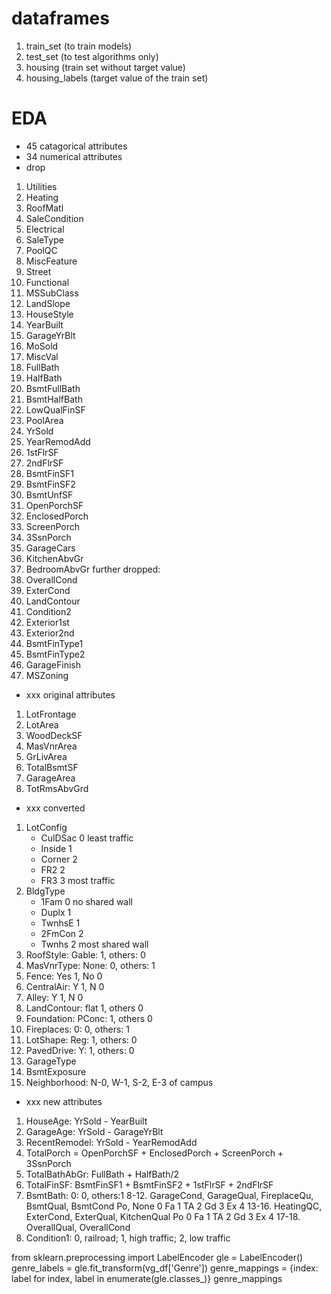 # dataframes
1. train_set (to train models)
2. test_set  (to test algorithms only)
3. housing (train set without target value)
4. housing_labels (target value of the train set)

# EDA
- 45 catagorical attributes
- 34 numerical attributes
- drop
1. Utilities
2. Heating
3. RoofMatl
4. SaleCondition
5. Electrical
6. SaleType
7. PoolQC
8. MiscFeature
9. Street
10. Functional
11. MSSubClass
12. LandSlope
13. HouseStyle
14. YearBuilt
15. GarageYrBlt
16. MoSold
17. MiscVal
18. FullBath
19. HalfBath
20. BsmtFullBath
21. BsmtHalfBath
22. LowQualFinSF
23. PoolArea
24. YrSold
25. YearRemodAdd
26. 1stFlrSF
27. 2ndFlrSF
28. BsmtFinSF1
29. BsmtFinSF2
30. BsmtUnfSF
31. OpenPorchSF
32. EnclosedPorch
33. ScreenPorch
34. 3SsnPorch
35. GarageCars
36. KitchenAbvGr
37. BedroomAbvGr
further dropped:
38. OverallCond
39. ExterCond
40. LandContour
41. Condition2
42. Exterior1st
43. Exterior2nd
44. BsmtFinType1
45. BsmtFinType2
46. GarageFinish
47. MSZoning

- xxx original attributes
1. LotFrontage
2. LotArea
3. WoodDeckSF
4. MasVnrArea
5. GrLivArea
6. TotalBsmtSF
7. GarageArea
8. TotRmsAbvGrd

- xxx converted
1. LotConfig
	- CulDSac	0 least traffic
	- Inside	1
	- Corner	2
	- FR2	    2
	- FR3	    3  most traffic
2. BldgType
	- 1Fam	  0 no shared wall
	- Duplx	  1
	- TwnhsE  1
	- 2FmCon  2
	- Twnhs   2 most shared wall
3. RoofStyle: Gable: 1, others: 0
4. MasVnrType: None: 0, others: 1
5. Fence: Yes 1, No 0
6. CentralAir: Y 1, N 0
7. Alley: Y 1, N 0
8. LandContour: flat 1, others 0
9. Foundation: PConc: 1, others 0
10. Fireplaces: 0: 0, others: 1
11. LotShape: Reg: 1, others: 0
12. PavedDrive: Y: 1, others: 0
13. GarageType
14. BsmtExposure
15. Neighborhood: N-0, W-1, S-2, E-3 of campus


- xxx new attributes
1. HouseAge: YrSold - YearBuilt	
2. GarageAge: YrSold - GarageYrBlt
3. RecentRemodel: YrSold - YearRemodAdd
4. TotalPorch = OpenPorchSF + EnclosedPorch + ScreenPorch + 3SsnPorch
5. TotalBathAbGr: FullBath + HalfBath/2
6. TotalFinSF: BsmtFinSF1 + BsmtFinSF2 + 1stFlrSF + 2ndFlrSF
7. BsmtBath: 0: 0, others:1
8-12. GarageCond, GarageQual, FireplaceQu, BsmtQual, BsmtCond
	Po, None 0
	Fa 1
	TA 2
	Gd 3
	Ex 4
13-16. HeatingQC, ExterCond, ExterQual, KitchenQual
	Po 0
	Fa 1
	TA 2
	Gd 3
	Ex 4
17-18. OverallQual, OverallCond
19. Condition1: 0, railroad; 1, high traffic; 2, low traffic



from sklearn.preprocessing import LabelEncoder
gle = LabelEncoder()
genre_labels = gle.fit_transform(vg_df['Genre'])
genre_mappings = {index: label for index, label in 
                  enumerate(gle.classes_)}
genre_mappings
